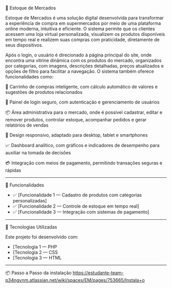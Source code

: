 🛒 Estoque de Mercados

Estoque de Mercados é uma solução digital desenvolvida para transformar a experiência de compra em supermercados por meio de uma plataforma online moderna, intuitiva e eficiente. O sistema permite que os clientes acessem uma loja virtual personalizada, visualizem os produtos disponíveis em tempo real e realizem suas compras com praticidade, diretamente de seus dispositivos.

Após o login, o usuário é direcionado à página principal do site, onde encontra uma vitrine dinâmica com os produtos do mercado, organizados por categorias, com imagens, descrições detalhadas, preços atualizados e opções de filtro para facilitar a navegação. O sistema também oferece funcionalidades como:

🛒 Carrinho de compras inteligente, com cálculo automático de valores e sugestões de produtos relacionados

🔐 Painel de login seguro, com autenticação e gerenciamento de usuários

📦 Área administrativa para o mercado, onde é possível cadastrar, editar e remover produtos, controlar estoque, acompanhar pedidos e gerar relatórios de vendas

📲 Design responsivo, adaptado para desktop, tablet e smartphones

📈 Dashboard analítico, com gráficos e indicadores de desempenho para auxiliar na tomada de decisões

💳 Integração com meios de pagamento, permitindo transações seguras e rápidas

---

 🚀 Funcionalidades

- ✅ [Funcionalidade 1 — Cadastro de produtos com categorias personalizadas]
- ✅ [Funcionalidade 2 — Controle de estoque em tempo real]
- ✅ [Funcionalidade 3 — Integração com sistemas de pagamento]

---

 🧠 Tecnologias Utilizadas

Este projeto foi desenvolvido com:

- [Tecnologia 1 — PHP
- [Tecnologia 2 — CSS
- [Tecnologia 3 — HTML

---

 📦 Passo a Passo da instalação
 https://estudante-team-p34ngvnm.atlassian.net/wiki/spaces/EM/pages/753665/Instala+o

